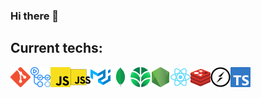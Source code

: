 ### Hi there 👋

## Current techs:
[![Git](/git.png)](https://git-scm.com/)[![Github Actions](/githubactions.png)](https://github.com/features/actions)[![Javascript](/javascript.png)](https://developer.mozilla.org/en-US/docs/Web/JavaScript)[![JSS](/jss.png)](https://cssinjs.org)[![Material-UI](/materialui.png)](https://material-ui.com/)[![MongoDB](/mongodb.png)](https://www.mongodb.com/)[![MongoDB Atlas](/mongodbatlas.png)](https://www.mongodb.com/cloud/atlas)[![Node.js](/nodejs.png)](https://nodejs.org)[![React](/react.png)](https://reactjs.org/)[![Redis](/redis.png)](https://redis.io/)[![Socket.IO](/socketio.png)](https://socket.io/)[![Typescript](/typescript.png)](https://www.typescriptlang.org/)




<!--
**IliaFeldgun/IliaFeldgun** is a ✨ _special_ ✨ repository because its `README.md` (this file) appears on your GitHub profile.

Here are some ideas to get you started:

- 🔭 I’m currently working on ...
- 🌱 I’m currently learning ...
- 👯 I’m looking to collaborate on ...
- 🤔 I’m looking for help with ...
- 💬 Ask me about ...
- 📫 How to reach me: ...
- 😄 Pronouns: ...
- ⚡ Fun fact: ...
-->
